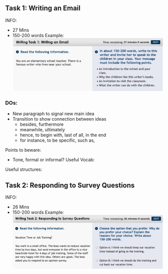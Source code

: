 ## Task 1: Writing an Email
INFO:
- 27 Mins
- 150-200 words
Example:
![](../../../../z.Images/Pasted%20image%2020240416153835.png)


### DOs:
- New paragraph to signal new main idea
- Transition to show connection between ideas
	- besides, furthermore
	- meanwhile, ultimately
	- hence, to begin with, last of all, in the end
	- for instance, to be specific, such as, 

Points to beware:
- Tone, formal or informal?
Useful Vocab:

Useful structures:


## Task 2: Responding to Survey Questions
INFO:
- 26 Mins
- 150-200 words
Example:
![](../../../../z.Images/Pasted%20image%2020240416153901.png)